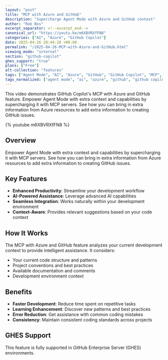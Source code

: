 ```yaml
---
layout: "post"
title: "MCP with Azure and GitHub"
description: "Supercharge Agent Mode with Azure and GitHub context"
author: "Rob Bos"
excerpt_separator: <!--excerpt_end-->
canonical_url: "https://youtu.be/m6XBVRXfFN8"
categories: ["AI", "Azure", "GitHub Copilot"]
date: 2025-04-26 20:44:28 +00:00
permalink: "/2025-04-26-MCP-with-Azure-and-GitHub.html"
viewing_mode: "internal"
section: "github-copilot"
ghes_support: "true"
plans: ["Free"]
alt-collection: "features"
tags: ["Agent Mode", "AI", "Azure", "GitHub", "GitHub Copilot", "MCP", "Videos"]
tags_normalized: ["agent mode", "ai", "azure", "github", "github copilot", "mcp", "videos"]
---
```


This video demonstrates GitHub Copilot's MCP with Azure and GitHub feature. Empower Agent Mode with extra context and capabilities by supercharging it with MCP servers. See how you can bring in extra information from Azure resources to add extra information to creating GitHub issues.<!--excerpt_end-->

{% youtube m6XBVRXfFN8 %}

## Overview

Empower Agent Mode with extra context and capabilities by supercharging it with MCP servers. See how you can bring in extra information from Azure resources to add extra information to creating GitHub issues.

## Key Features

- **Enhanced Productivity**: Streamline your development workflow
- **AI-Powered Assistance**: Leverage advanced AI capabilities
- **Seamless Integration**: Works naturally within your development environment
- **Context-Aware**: Provides relevant suggestions based on your code context

## How It Works

The MCP with Azure and GitHub feature analyzes your current development context to provide intelligent assistance. It considers:

- Your current code structure and patterns
- Project conventions and best practices
- Available documentation and comments
- Development environment context

## Benefits

- **Faster Development**: Reduce time spent on repetitive tasks
- **Learning Enhancement**: Discover new patterns and best practices
- **Error Reduction**: Get assistance with common coding mistakes
- **Consistency**: Maintain consistent coding standards across projects

## GHES Support

This feature is fully supported in GitHub Enterprise Server (GHES) environments.
